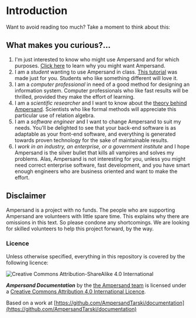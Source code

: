 # Introduction

Want to avoid reading too much? Take a moment to think about this:

## What makes you curious?...

1. I'm just interested to know who might use Ampersand and for which purposes. [Click here](why-ampersand/) to learn why you might want Ampersand.
2. I am a _student_ wanting to use Ampersand in class. [This tutorial](tutorial-rap3/) was made just for you. Students who like something different will love it.
3. I am a _computer professional_ in need of a good method for designing an information system. Computer professionals who like fast results will be thrilled, provided they make the effort of learning.
4. I am a _scientific researcher_ and I want to know about the [theory behind Ampersand](the-language-ampersand/terms/). Scientists who like formal methods will appreciate this particular use of relation algebra.
5. I am a _software engineer_ and I want to change Ampersand to suit my needs. You'll be delighted to see that your back-end software is as adaptable as your front-end software, and everything is generated towards proven technology for the sake of maintainable results.
6. I _work in an industry, an enterprise, or a government institute_ and I hope Ampersand is the silver bullet that kills all vampires and solves my problems. Alas, Ampersand is not interesting for you, unless you might need correct enterprise software, fast development, and you have smart enough engineers who are business oriented and want to make the effort.

## Disclaimer

Ampersand is a project with no funds. The people who are supporting Ampersand are volunteers with little spare time. This explains why there are omissions in this text. So please condone any shortcomings. We are looking for skilled volunteers to help this project forward, by the way.

### Licence

Unless otherwise specified, everything in this repository is covered by the following licence:

![Creative Commons Attribution-ShareAlike 4.0 International](https://licensebuttons.net/l/by-sa/4.0/88x31.png)

_**Ampersand Documentation**_ by the [the Ampersand team](https://www.gitbook.com/@ampersandtarski) is licensed under a [Creative Commons Attribution 4.0 International Licence](http://creativecommons.org/licenses/by-sa/4.0/).

Based on a work at [https://github.com/AmpersandTarski/documentation](https://github.com/AmpersandTarski/documentation)

